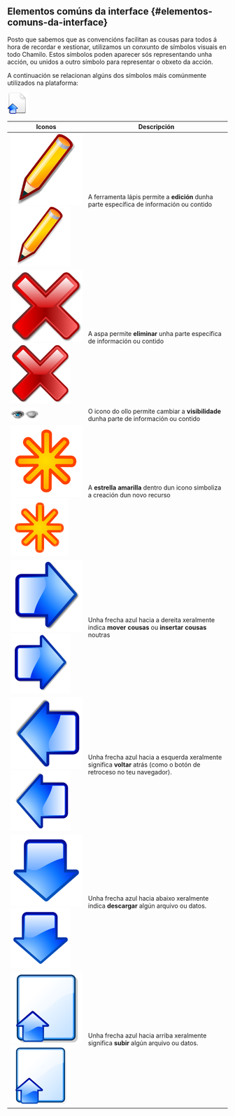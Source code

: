 ## Elementos comúns da interface {#elementos-comuns-da-interface}

Posto que sabemos que as convencións facilitan as cousas para todos á hora de recordar e xestionar, utilizamos un conxunto de símbolos visuais en todo Chamilo. Estos símbolos poden aparecer sós representando unha acción, ou unidos a outro símbolo para representar o obxeto da acción.

A continuación se relacionan algúns dos símbolos máis comúnmente utilizados na plataforma:

![](../assets/graphics348.png)

| Iconos | Descripción |
| --- | --- |
| ![](../assets/graphics112.svg)![](../assets/graphics112.png) | A ferramenta lápis permite a **edición** dunha parte específica de información ou contido |
| ![](../assets/images7.svg)![](../assets/images7.png) | A aspa permite **eliminar** unha parte específica de información ou contido |
| ![](../assets/images8.png)![](../assets/images9.png) | O icono do ollo permite cambiar a **visibilidade** dunha parte de información ou contido |
| ![](../assets/image3.svg)![](../assets/image3.png) | A **estrella amarilla** dentro dun icono simboliza a creación dun novo recurso |
| ![](../assets/image4.svg)![](../assets/image4.png) | Unha frecha azul hacia a dereita xeralmente indica **mover cousas** ou **insertar cousas** noutras |
| ![](../assets/graphics347.svg)![](../assets/graphics347.png) | Unha frecha azul hacia a esquerda xeralmente significa **voltar** atrás (como o botón de retroceso no teu navegador). |
| ![](../assets/image5.svg)![](../assets/image5.png) | Unha frecha azul hacia abaixo xeralmente indica **descargar** algún arquivo ou datos. |
| ![](../assets/image6.svg)![](../assets/image6.png) | Unha frecha azul hacia arriba xeralmente significa **subir** algún arquivo ou datos. |